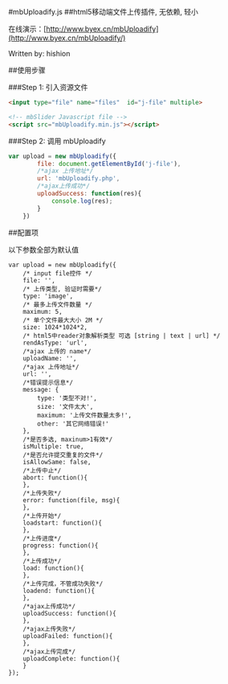 
#mbUploadify.js
##html5移动端文件上传插件, 无依赖, 轻小


在线演示：[http://www.byex.cn/mbUploadify](http://www.byex.cn/mbUploadify/)

Written by: hishion

##使用步骤

###Step 1: 引入资源文件


```html
<input type="file" name="files"  id="j-file" multiple>

<!-- mbSlider Javascript file -->
<script src="mbUploadify.min.js"></script>
```


###Step 2: 调用 mbUploadify 

```javascript
var upload = new mbUploadify({
        file: document.getElementById('j-file'),
        /*ajax 上传地址*/
        url: 'mbUploadify.php',
        /*ajax上传成功*/
        uploadSuccess: function(res){
            console.log(res);
        }
    })
```

##配置项

以下参数全部为默认值
```
var upload = new mbUploadify({
    /* input file控件 */
    file: '',
    /* 上传类型, 验证时需要*/
    type: 'image',
    /* 最多上传文件数量 */
    maximum: 5,
    /* 单个文件最大大小 2M */
    size: 1024*1024*2,
    /* html5中reader对象解析类型 可选 [string | text | url] */
    rendAsType: 'url',
    /*ajax 上传的 name*/
    uploadName: '',
    /*ajax 上传地址*/
    url: '',
    /*错误提示信息*/
    message: {
        type: '类型不对!',
        size: '文件太大',
        maximum: '上传文件数量太多!',
        other: '其它网络错误!'
    },
    /*是否多选, maxinum>1有效*/
    isMultiple: true,
    /*是否允许提交重复的文件*/
    isAllowSame: false,
    /*上传中止*/
    abort: function(){
    },
    /*上传失败*/
    error: function(file, msg){
    },
    /*上传开始*/
    loadstart: function(){
    },
    /*上传进度*/
    progress: function(){
    },
    /*上传成功*/
    load: function(){
    },
    /*上传完成，不管成功失败*/
    loadend: function(){
    },
    /*ajax上传成功*/
    uploadSuccess: function(){
    },
    /*ajax上传失败*/
    uploadFailed: function(){
    },
    /*ajax上传完成*/
    uploadComplete: function(){
    }
});
```

